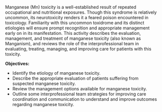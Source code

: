 Manganese (Mn) toxicity is a well-established result of repeated occupational and nutritional exposures. Though this syndrome is relatively uncommon, its neurotoxicity renders it a feared poison encountered in toxicology. Familiarity with this uncommon toxidrome and its distinct etiologies will ensure prompt recognition and appropriate management early on in its manifestation. This activity describes the evaluation, management, and treatment of manganese toxicity (also known as Manganism), and reviews the role of the interprofessional team in evaluating, treating, managing, and improving care for patients with this toxicity.

**Objectives:**
- Identify the etiology of manganese toxicity.
- Describe the appropriate evaluation of patients suffering from suspected manganese toxicity.
- Review the management options available for manganese toxicity.
- Outline some interprofessional team strategies for improving care coordination and communication to understand and improve outcomes regarding manganese toxicity.